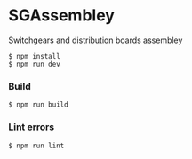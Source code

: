 # SGAssembley
Switchgears and distribution boards assembley

```
$ npm install
$ npm run dev
```

### Build
```
$ npm run build
```

### Lint errors
```
$ npm run lint
```
